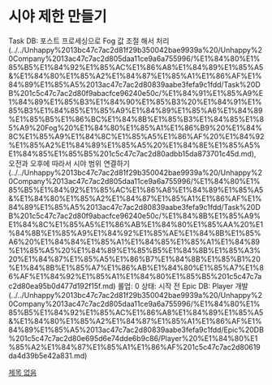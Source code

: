 # 시야 제한 만들기

Task DB: 포스트 프로세싱으로 Fog 값 조절 해서 처리 (../../Unhappy%2013bc47c7ac2d81f29b350042bae9939a%20/Unhappy%20Company%2013ac47c7ac2d805daa11ce9a6a755996/%E1%84%80%E1%85%B5%E1%84%92%E1%85%AC%E1%86%A8%E1%84%89%E1%85%A5&%E1%84%80%E1%85%A2%E1%84%87%E1%85%A1%E1%86%AF%E1%84%89%E1%85%A5%2013ac47c7ac2d80839aabe3fefa9c1fdd/Task%20DB%201c5c47c7ac2d80f9abacfce96240e50c/%E1%84%91%E1%85%A9%E1%84%89%E1%85%B3%E1%84%90%E1%85%B3%20%E1%84%91%E1%85%B3%E1%84%85%E1%85%A9%E1%84%89%E1%85%A6%E1%84%89%E1%85%B5%E1%86%BC%E1%84%8B%E1%85%B3%E1%84%85%E1%85%A9%20Fog%20%E1%84%80%E1%85%A1%E1%86%B9%20%E1%84%8C%E1%85%A9%E1%84%8C%E1%85%A5%E1%86%AF%20%E1%84%92%E1%85%A2%E1%84%89%E1%85%A5%20%E1%84%8E%E1%85%A5%E1%84%85%E1%85%B5%201c5c47c7ac2d80adbb15da873701c45d.md), 오전과 오후에 따라서 시야 범위 연결하기 (../../Unhappy%2013bc47c7ac2d81f29b350042bae9939a%20/Unhappy%20Company%2013ac47c7ac2d805daa11ce9a6a755996/%E1%84%80%E1%85%B5%E1%84%92%E1%85%AC%E1%86%A8%E1%84%89%E1%85%A5&%E1%84%80%E1%85%A2%E1%84%87%E1%85%A1%E1%86%AF%E1%84%89%E1%85%A5%2013ac47c7ac2d80839aabe3fefa9c1fdd/Task%20DB%201c5c47c7ac2d80f9abacfce96240e50c/%E1%84%8B%E1%85%A9%E1%84%8C%E1%85%A5%E1%86%AB%E1%84%80%E1%85%AA%20%E1%84%8B%E1%85%A9%E1%84%92%E1%85%AE%E1%84%8B%E1%85%A6%20%E1%84%84%E1%85%A1%E1%84%85%E1%85%A1%E1%84%89%E1%85%A5%20%E1%84%89%E1%85%B5%E1%84%8B%E1%85%A3%20%E1%84%87%E1%85%A5%E1%86%B7%E1%84%8B%E1%85%B1%20%E1%84%8B%E1%85%A7%E1%86%AB%E1%84%80%E1%85%A7%E1%86%AF%E1%84%92%E1%85%A1%E1%84%80%E1%85%B5%201c5c47c7ac2d80ea95b0d477d192f15f.md)
롤업: 0
상태: 시작 전
Epic DB: Player 개발 (../../Unhappy%2013bc47c7ac2d81f29b350042bae9939a%20/Unhappy%20Company%2013ac47c7ac2d805daa11ce9a6a755996/%E1%84%80%E1%85%B5%E1%84%92%E1%85%AC%E1%86%A8%E1%84%89%E1%85%A5&%E1%84%80%E1%85%A2%E1%84%87%E1%85%A1%E1%86%AF%E1%84%89%E1%85%A5%2013ac47c7ac2d80839aabe3fefa9c1fdd/Epic%20DB%201c5c47c7ac2d80e695d6e74dde6b9c86/Player%20%E1%84%80%E1%85%A2%E1%84%87%E1%85%A1%E1%86%AF%201c5c47c7ac2d80619da4d39b5e42a831.md)

[제목 없음](%E1%84%89%E1%85%B5%E1%84%8B%E1%85%A3%20%E1%84%8C%E1%85%A6%E1%84%92%E1%85%A1%E1%86%AB%20%E1%84%86%E1%85%A1%E1%86%AB%E1%84%83%E1%85%B3%E1%86%AF%E1%84%80%E1%85%B5%201c5c47c7ac2d80c6aef9c3a9cd49febc/%E1%84%8C%E1%85%A6%E1%84%86%E1%85%A9%E1%86%A8%20%E1%84%8B%E1%85%A5%E1%86%B9%E1%84%8B%E1%85%B3%E1%86%B7%201c5c47c7ac2d804b8e0df3b9b4f2165d.csv)